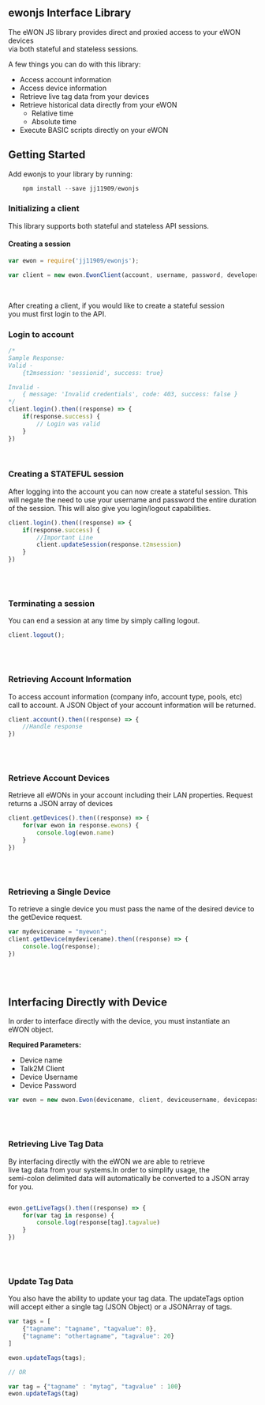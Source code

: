 ## ewonjs Interface Library

The eWON JS library provides direct and proxied access to your eWON devices<br>
via both stateful and stateless sessions.

A few things you can do with this library: 

* Access account information
* Access device information
* Retrieve live tag data from your devices
* Retrieve historical data directly from your eWON
    * Relative time 
    * Absolute time
* Execute BASIC scripts directly on your eWON


## Getting Started

Add ewonjs to your library by running: 

```javascript
    npm install --save jj11909/ewonjs
```


### Initializing a client
This library supports both stateful and stateless API sessions. <br>

#### Creating a session

```javascript
var ewon = require('jj11909/ewonjs');

var client = new ewon.EwonClient(account, username, password, developerid);
```
<br>

After creating a client, if you would like to create a stateful session <br>
you must first login to the API. 

### Login to account

```javascript
/*
Sample Response:
Valid - 
    {t2msession: 'sessionid', success: true}

Invalid - 
    { message: 'Invalid credentials', code: 403, success: false }
*/
client.login().then((response) => {
    if(response.success) {
        // Login was valid
    }
})
```

<br>

### Creating a STATEFUL session
After logging into the account you can now create a stateful session. 
This will negate the need to use your username and password the entire
duration of the session. This will also give you login/logout capabilities. 

```javascript
client.login().then((response) => {
    if(response.success) {
        //Important Line
        client.updateSession(response.t2msession)
    }
})
```
<br><br>

### Terminating a session
You can end a session at any time by simply calling logout. 

```Javascript
client.logout();
```
<br><br>

### Retrieving Account Information

To access account information (company info, account type, pools, etc) <br>
call to account. A JSON Object of your account information will be returned.

```javascript
client.account().then((response) => {
    //Handle response
})
```

<br><br>

### Retrieve Account Devices

Retrieve all eWONs in your account including their LAN properties. Request
returns a JSON array of devices

```javascript
client.getDevices().then((response) => {
    for(var ewon in response.ewons) {
        console.log(ewon.name)
    }
})
```
<br><br>

### Retrieving a Single Device

To retrieve a single device you must pass the name of the desired device to 
the getDevice request. 

```javascript
var mydevicename = "myewon";
client.getDevice(mydevicename).then((response) => {
    console.log(response);
})

```
<br><br>

## Interfacing Directly with Device
In order to interface directly with the device, you must instantiate an<br>
eWON object. 

<b> Required Parameters:</b>
* Device name
* Talk2M Client
* Device Username
* Device Password

```javascript
var ewon = new ewon.Ewon(devicename, client, deviceusername, devicepassword);

```
<br><br>
### Retrieving Live Tag Data
By interfacing directly with the eWON we are able to retrieve<br>
live tag data from your systems.In order to simplify usage, the <br>
semi-colon delimited data will automatically be converted to a JSON array<br>
for you.

```javascript

ewon.getLiveTags().then((response) => {
    for(var tag in response) {
        console.log(response[tag].tagvalue)
    }
})

```

<br><br>

### Update Tag Data
You also have the ability to update your tag data. The updateTags option <br>
will accept either a single tag (JSON Object) or a JSONArray of tags. 

```javascript
var tags = [
    {"tagname": "tagname", "tagvalue": 0},
    {"tagname": "othertagname", "tagvalue": 20}
]

ewon.updateTags(tags);

// OR

var tag = {"tagname" : "mytag", "tagvalue" : 100}
ewon.updateTags(tag)
```
